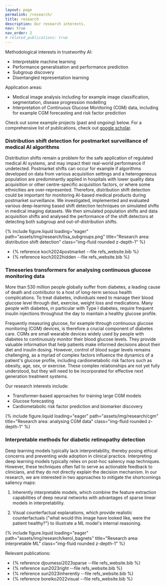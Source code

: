 ```yaml
---
layout: page
permalink: /research/
title: research
description: Our research interests.
nav: true
nav_order: 2
# related_publications: true
---
```



Methodological interests in trustworthy AI:

- Interpretable machine learning
- Performance generalisation and performance prediction
- Subgroup discovery
- Disentangled representation learning

Application areas:

- Medical image analysis including for example image classification, segmentation, disease progression modelling
- Interpretation of Continuous Glucose Monitoring (CGM) data, including for example CGM forecasting and risk factor prediction


Check out some example projects (past and ongoing) below. For a comprehensive list of publications, check out [google scholar](https://scholar.google.com/citations?user=R0iwuiIAAAAJ).


### Distribution shift detection for postmarket surveillance of medical AI algorithms

Distribution shifts remain a problem for the safe application of regulated medical AI systems, and may impact their real-world performance if undetected. Postmarket shifts can occur for example if algorithms developed on data from various acquisition settings and a heterogeneous population are predominantly applied in hospitals with lower quality data acquisition or other centre-specific acquisition factors, or where some ethnicities are over-represented. Therefore, distribution shift detection could be important for monitoring AI-based medical products during postmarket surveillance. We investigated, implemented and evaluated various deep-learning based shift detection techniques on simulated shifts in medical imaging datasets. We then simulated population shifts and data acquisition shifts and analysed the performance of the shift detectors at detecting both subgroup and out-of-distribution shifts.

<div class="row">
    <div class="col-sm mt-3 mt-md-0">
        {% include figure.liquid loading="eager" path="assets/img/research/lisa_subgroups.png" title="Research area: distribution shift detection" class="img-fluid rounded z-depth-1" %}
    </div>
</div>

- {% reference koch2024postmarket --file refs_website.bib %}
- {% reference koch2022hidden --file refs_website.bib %}


### Timeseries transformers for analysing continuous glucose monitoring data

More than 530 million people globally suffer from diabetes, a leading cause of death and contributor to a host of long-term serious health complications. To treat diabetes, individuals need to manage their blood glucose level through diet, exercise, weight loss and medications. Many people with diabetes, in particular with Type I diabetes, require frequent insulin injections throughout the day to maintain a healthy glucose profile.

Frequently measuring glucose, for example through continuous glucose monitoring (CGM) devices, is therefore a crucial component of diabetes care. CGMs are small wearable devices widely used by people with diabetes to continuously monitor their blood glucose levels. They provide valuable information that help patients make informed decisions about their diet and insulin dosing. However, control of blood sugar levels remains challenging, as a myriad of complex factors influence the dynamics of a patient's glucose profile, including cardiometabolic risk factors such as obesity, age, sex, or exercise. These complex relationships are not yet fully understood, but they will need to be incorporated for effective next generation treatment systems.

Our research interests include:

- Transformer-based approaches for training large CGM models
- Glucose forecasting
- Cardiometabolic risk factor prediction and biomarker discovery


<div class="row">
    <div class="col-sm mt-3 mt-md-0">
        {% include figure.liquid loading="eager" path="assets/img/research/cgm" title="Research area: analysing CGM data" class="img-fluid rounded z-depth-1" %}
    </div>
</div>


### Interpretable methods for diabetic retinopathy detection

Deep learning models typically lack interpretability, thereby posing ethical concerns and preventing wide adoption in clinical practice. Interpreting deep learning models typically relies on post-hoc saliency map techniques. However, these techniques often fail to serve as actionable feedback to clinicians, and they do not directly explain the decision mechanism. In our research, we are interested in two approaches to mitigate the shortcomings saliency maps:

1. Inherently interpretable models, which combine the feature extraction capabilities of deep neural networks with advantages of sparse linear models in interpretability. 

2. Visual counterfactual explanations, which provide realistic counterfactuals ("what would this image have looked like, were the patient healthy?") to illustrate a ML model's internal reasoning.

<div class="row">
    <div class="col-sm mt-3 mt-md-0">
        {% include figure.liquid loading="eager" path="assets/img/research/kerol_bagnets" title="Research area: interpretable ML" class="img-fluid rounded z-depth-1" %}
    </div>
</div>
<!-- <div class="caption">
    This image can also have a caption. It's like magic.
</div> -->

Relevant publications:


- {% reference djoumessi2023sparse --file refs_website.bib %}
- {% reference sun2023right --file refs_website.bib %}
- {% reference sun2023inherently --file refs_website.bib %}
- {% reference boreiko2022visual --file refs_website.bib %}



<!-- ### Performance prediction

(Patrick)

### Disentangled representation learning

(Sarah) -->